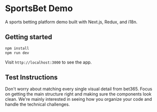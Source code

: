 # SportsBet Demo

A sports betting platform demo built with Next.js, Redux, and i18n.

## Getting started

```bash
npm install
npm run dev
```

Visit `http://localhost:3000` to see the app.

## Test Instructions

Don't worry about matching every single visual detail from bet365. Focus on getting the main structure right and making sure the components look clean. We're mainly interested in seeing how you organize your code and handle the technical challenges.